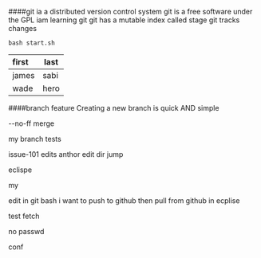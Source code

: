 ####git ia a distributed version control system
git is a free software under the GPL 
iam learning git
git has a mutable index called stage
git tracks changes
```shell
bash start.sh
```
|first|last|
|:----|----|
|james|sabi|
|wade|hero|

####branch feature
Creating a new branch is quick AND simple

--no-ff merge

my branch tests

issue-101 edits
anthor edit dir jump

eclispe  

my

edit in git bash 
i want to push to github
then pull from github in ecplise

test fetch

no passwd

conf
